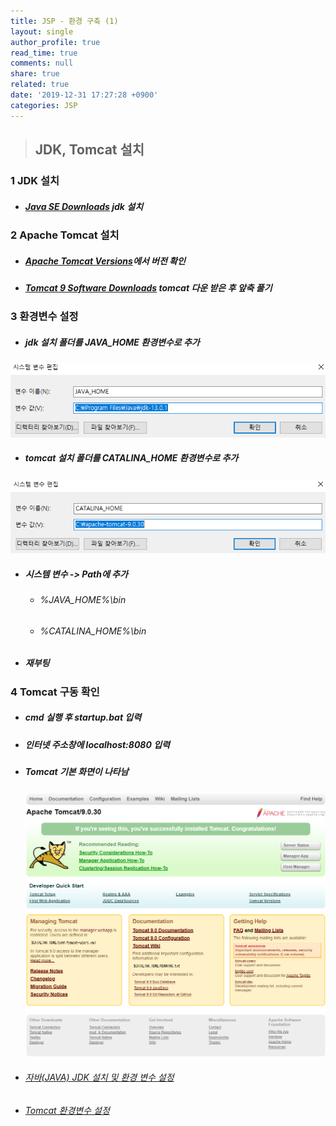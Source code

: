 ```yaml
---
title: JSP - 환경 구축 (1)
layout: single
author_profile: true
read_time: true
comments: null
share: true
related: true
date: '2019-12-31 17:27:28 +0900'
categories: JSP
---
```


> ## JDK, Tomcat 설치

### 1 JDK 설치
* #####  [Java SE Downloads](https://www.oracle.com/technetwork/java/javase/downloads/index.html) jdk 설치

### 2 Apache Tomcat 설치
* ##### [Apache Tomcat Versions](http://tomcat.apache.org/whichversion.html)에서 버전 확인 

* ##### [Tomcat 9 Software Downloads](https://tomcat.apache.org/download-90.cgi) tomcat 다운 받은 후 앞축 풀기

### 3 환경변수 설정

* ##### jdk 설치 폴더를 JAVA_HOME 환경변수로 추가

 ![java_home](/assets/img/jsp/java_home.png)
	
* ##### tomcat 설치 폴더를 CATALINA_HOME 환경변수로 추가

 ![catalina_home](/assets/img/jsp/catalina_home.png)
	
* ##### 시스템 변수 -> Path에 추가
	* ######  %JAVA_HOME%\bin
	* ###### %CATALINA_HOME%\bin

* ##### 재부팅

### 4 Tomcat 구동 확인
* ##### cmd 실행 후 startup.bat 입력

* ##### 인터넷 주소창에 localhost:8080 입력

* ##### Tomcat 기본 화면이 나타남

	![tomcat_index](/assets/img/jsp/tomcat_default_index.png)

	

	
* ###### [자바(JAVA) JDK 설치 및 환경 변수 설정]
* ###### [Tomcat 환경변수 설정]


[자바(JAVA) JDK 설치 및 환경 변수 설정]: https://prolite.tistory.com/975
[Tomcat 환경변수 설정]: https://zzdd1558.tistory.com/81